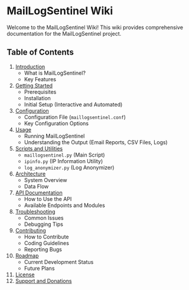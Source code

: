 # MailLogSentinel Wiki

Welcome to the MailLogSentinel Wiki! This wiki provides comprehensive documentation for the MailLogSentinel project.

## Table of Contents

1.  [Introduction](Introduction)
    *   What is MailLogSentinel?
    *   Key Features
2.  [Getting Started](Getting-Started)
    *   Prerequisites
    *   Installation
    *   Initial Setup (Interactive and Automated)
3.  [Configuration](Configuration)
    *   Configuration File (`maillogsentinel.conf`)
    *   Key Configuration Options
4.  [Usage](Usage)
    *   Running MailLogSentinel
    *   Understanding the Output (Email Reports, CSV Files, Logs)
5.  [Scripts and Utilities](Scripts-and-Utilities)
    *   `maillogsentinel.py` (Main Script)
    *   `ipinfo.py` (IP Information Utility)
    *   `log_anonymizer.py` (Log Anonymizer)
6.  [Architecture](Architecture)
    *   System Overview
    *   Data Flow
7.  [API Documentation](API-Documentation)
    *   How to Use the API
    *   Available Endpoints and Modules
8.  [Troubleshooting](Troubleshooting)
    *   Common Issues
    *   Debugging Tips
9.  [Contributing](Contributing)
    *   How to Contribute
    *   Coding Guidelines
    *   Reporting Bugs
10. [Roadmap](Roadmap)
    *   Current Development Status
    *   Future Plans
11. [License](License)
12. [Support and Donations](Support-and-Donations)
